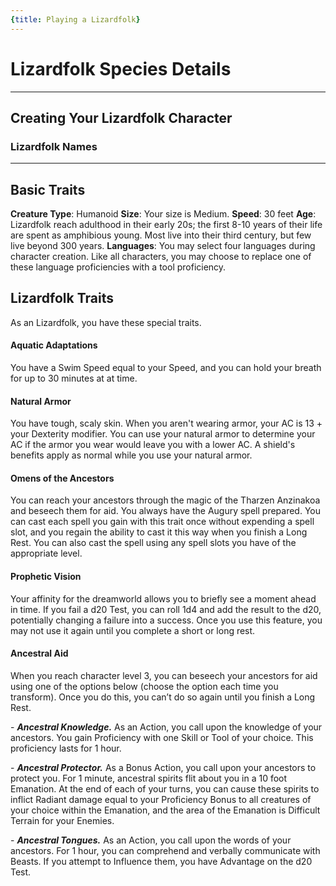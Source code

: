```yaml
---
{title: Playing a Lizardfolk}
---
```

# Lizardfolk Species Details


---
## Creating Your Lizardfolk Character



### Lizardfolk Names

---
## Basic Traits

**Creature Type**: Humanoid
**Size**: Your size is Medium.
**Speed**: 30 feet
**Age**: Lizardfolk reach adulthood in their early 20s; the first 8-10 years of their life are spent as amphibious young. Most live into their third century, but few live beyond 300 years.
**Languages**: You may select four languages during character creation. Like all characters, you may choose to replace one of these language proficiencies with a tool proficiency. 
## Lizardfolk Traits

As an Lizardfolk, you have these special traits.





#### Aquatic Adaptations
You have a Swim Speed equal to your Speed, and you can hold your breath for up to 30 minutes at at time.

#### Natural Armor
You have tough, scaly skin. When you aren't wearing armor, your AC is 13 + your Dexterity modifier. You can use your natural armor to determine your AC if the armor you wear would leave you with a lower AC. A shield's benefits apply as normal while you use your natural armor.

#### Omens of the Ancestors
You can reach your ancestors through the magic of the Tharzen Anzinakoa and beseech them for aid. You always have the Augury spell prepared. You can cast each spell you gain with this trait once without expending a spell slot, and you regain the ability to cast it this way when you finish a Long Rest. You can also cast the spell using any spell slots you have of the appropriate level.

#### Prophetic Vision
Your affinity for the dreamworld allows you to briefly see a moment ahead in time. If you fail a d20 Test, you can roll 1d4 and add the result to the d20, potentially changing a failure into a success. Once you use this feature, you may not use it again until you complete a short or long rest. 

#### Ancestral Aid

When you reach character level 3, you can beseech your ancestors for aid using one of the options below (choose the option each time you transform). Once you do this, you can’t do so again until you finish a Long Rest.

- _**Ancestral Knowledge.**_ As an Action, you call upon the knowledge of your ancestors. You gain Proficiency with one Skill or Tool of your choice. This proficiency lasts for 1 hour. 

- _**Ancestral Protector.**_ As a Bonus Action, you call upon your ancestors to protect you. For 1 minute, ancestral spirits flit about you in a 10 foot Emanation. At the end of each of your turns, you can cause these spirits to inflict Radiant damage equal to your Proficiency Bonus to all creatures of your choice within the Emanation, and the area of the Emanation is Difficult Terrain for your Enemies. 

- _**Ancestral Tongues.**_ As an Action, you call upon the words of your ancestors. For 1 hour, you can comprehend and verbally communicate with Beasts. If you attempt to Influence them, you have Advantage on the d20 Test. 